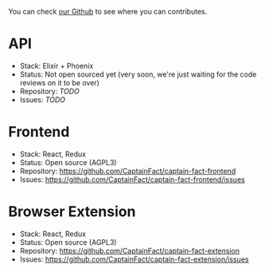 You can check [our Github](https://github.com/CaptainFact) to see where you can contributes.

# API

* Stack: Elixir + Phoenix
* Status: Not open sourced yet (very soon, we're just waiting for the code reviews on it to be over)
* Repository: *TODO*
* Issues: *TODO*

# Frontend

* Stack: React, Redux
* Status: Open source (AGPL3)
* Repository: https://github.com/CaptainFact/captain-fact-frontend
* Issues: https://github.com/CaptainFact/captain-fact-frontend/issues

# Browser Extension

* Stack: React, Redux
* Status: Open source (AGPL3)
* Repository: https://github.com/CaptainFact/captain-fact-extension
* Issues: https://github.com/CaptainFact/captain-fact-extension/issues